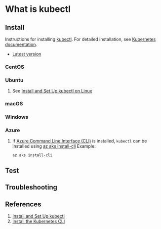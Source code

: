 # What is kubectl

## Install

Instructions for installing [kubectl](https://kubernetes.io/docs/reference/kubectl/overview/).
For detailed installation, see [Kubernetes documentation](https://kubernetes.io/docs/tasks/tools/install-kubectl/).

- [Latest version](https://storage.googleapis.com/kubernetes-release/release/stable.txt)

### CentOS

### Ubuntu

1. See [Install and Set Up kubectl on Linux](https://kubernetes.io/docs/tasks/tools/install-kubectl-linux/)

### macOS

### Windows

### Azure

1. If
   [Azure Command Line Interface (CLI)](https://github.com/senzing-garage/knowledge-base/blob/main/WHATIS/azure-cli.md)
   is installed, `kubectl` can be installed using
   [az aks install-cli](https://docs.microsoft.com/en-us/cli/azure/aks?view=azure-cli-latest#az_aks_install_cli)
   Example:

    ```console
    az aks install-cli
    ```

## Test

## Troubleshooting

## References

1. [Install and Set Up kubectl](https://kubernetes.io/docs/tasks/tools/install-kubectl/)
1. [Install the Kubernetes CLI](https://docs.docker.com/ee/ucp/user-access/kubectl/)
